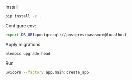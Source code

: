 Install

```bash
pip install -e .
```

Configure env:
```bash
export DB_URI=postgresql://postgres:password@localhost
```

Apply migrations
```bash
alembic upgrade head
```

Run

```bash
uvicorn --factory app.main:create_app
```
